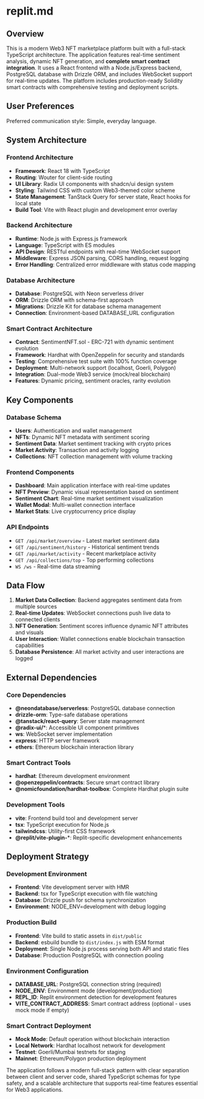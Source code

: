 # replit.md

## Overview

This is a modern Web3 NFT marketplace platform built with a full-stack TypeScript architecture. The application features real-time sentiment analysis, dynamic NFT generation, and **complete smart contract integration**. It uses a React frontend with a Node.js/Express backend, PostgreSQL database with Drizzle ORM, and includes WebSocket support for real-time updates. The platform includes production-ready Solidity smart contracts with comprehensive testing and deployment scripts.

## User Preferences

Preferred communication style: Simple, everyday language.

## System Architecture

### Frontend Architecture
- **Framework**: React 18 with TypeScript
- **Routing**: Wouter for client-side routing
- **UI Library**: Radix UI components with shadcn/ui design system
- **Styling**: Tailwind CSS with custom Web3-themed color scheme
- **State Management**: TanStack Query for server state, React hooks for local state
- **Build Tool**: Vite with React plugin and development error overlay

### Backend Architecture
- **Runtime**: Node.js with Express.js framework
- **Language**: TypeScript with ES modules
- **API Design**: RESTful endpoints with real-time WebSocket support
- **Middleware**: Express JSON parsing, CORS handling, request logging
- **Error Handling**: Centralized error middleware with status code mapping

### Database Architecture
- **Database**: PostgreSQL with Neon serverless driver
- **ORM**: Drizzle ORM with schema-first approach
- **Migrations**: Drizzle Kit for database schema management
- **Connection**: Environment-based DATABASE_URL configuration

### Smart Contract Architecture
- **Contract**: SentimentNFT.sol - ERC-721 with dynamic sentiment evolution
- **Framework**: Hardhat with OpenZeppelin for security and standards
- **Testing**: Comprehensive test suite with 100% function coverage
- **Deployment**: Multi-network support (localhost, Goerli, Polygon)
- **Integration**: Dual-mode Web3 service (mock/real blockchain)
- **Features**: Dynamic pricing, sentiment oracles, rarity evolution

## Key Components

### Database Schema
- **Users**: Authentication and wallet management
- **NFTs**: Dynamic NFT metadata with sentiment scoring
- **Sentiment Data**: Market sentiment tracking with crypto prices
- **Market Activity**: Transaction and activity logging
- **Collections**: NFT collection management with volume tracking

### Frontend Components
- **Dashboard**: Main application interface with real-time updates
- **NFT Preview**: Dynamic visual representation based on sentiment
- **Sentiment Chart**: Real-time market sentiment visualization
- **Wallet Modal**: Multi-wallet connection interface
- **Market Stats**: Live cryptocurrency price display

### API Endpoints
- `GET /api/market/overview` - Latest market sentiment data
- `GET /api/sentiment/history` - Historical sentiment trends
- `GET /api/market/activity` - Recent marketplace activity
- `GET /api/collections/top` - Top performing collections
- `WS /ws` - Real-time data streaming

## Data Flow

1. **Market Data Collection**: Backend aggregates sentiment data from multiple sources
2. **Real-time Updates**: WebSocket connections push live data to connected clients
3. **NFT Generation**: Sentiment scores influence dynamic NFT attributes and visuals
4. **User Interaction**: Wallet connections enable blockchain transaction capabilities
5. **Database Persistence**: All market activity and user interactions are logged

## External Dependencies

### Core Dependencies
- **@neondatabase/serverless**: PostgreSQL database connection
- **drizzle-orm**: Type-safe database operations
- **@tanstack/react-query**: Server state management
- **@radix-ui/***: Accessible UI component primitives
- **ws**: WebSocket server implementation
- **express**: HTTP server framework
- **ethers**: Ethereum blockchain interaction library

### Smart Contract Tools
- **hardhat**: Ethereum development environment
- **@openzeppelin/contracts**: Secure smart contract library
- **@nomicfoundation/hardhat-toolbox**: Complete Hardhat plugin suite

### Development Tools
- **vite**: Frontend build tool and development server
- **tsx**: TypeScript execution for Node.js
- **tailwindcss**: Utility-first CSS framework
- **@replit/vite-plugin-***: Replit-specific development enhancements

## Deployment Strategy

### Development Environment
- **Frontend**: Vite development server with HMR
- **Backend**: tsx for TypeScript execution with file watching
- **Database**: Drizzle push for schema synchronization
- **Environment**: NODE_ENV=development with debug logging

### Production Build
- **Frontend**: Vite build to static assets in `dist/public`
- **Backend**: esbuild bundle to `dist/index.js` with ESM format
- **Deployment**: Single Node.js process serving both API and static files
- **Database**: Production PostgreSQL with connection pooling

### Environment Configuration
- **DATABASE_URL**: PostgreSQL connection string (required)
- **NODE_ENV**: Environment mode (development/production)
- **REPL_ID**: Replit environment detection for development features
- **VITE_CONTRACT_ADDRESS**: Smart contract address (optional - uses mock mode if empty)

### Smart Contract Deployment
- **Mock Mode**: Default operation without blockchain interaction
- **Local Network**: Hardhat localhost network for development
- **Testnet**: Goerli/Mumbai testnets for staging
- **Mainnet**: Ethereum/Polygon production deployment

The application follows a modern full-stack pattern with clear separation between client and server code, shared TypeScript schemas for type safety, and a scalable architecture that supports real-time features essential for Web3 applications.